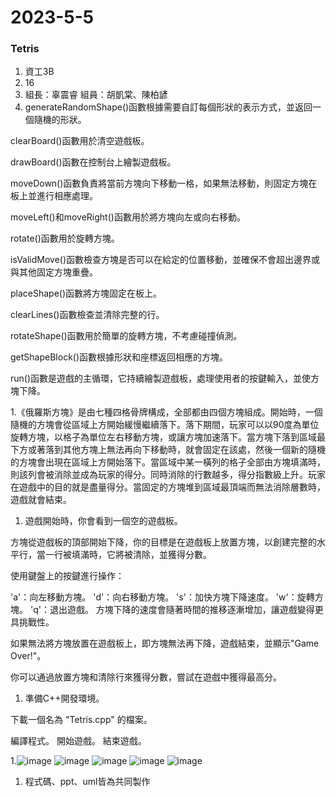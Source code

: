 # 2023-5-5
### Tetris

1. 資工3B 
1. 16 
1. 組長：辜震睿  組員：胡凱棠、陳柏諺
  1. generateRandomShape()函數根據需要自訂每個形狀的表示方式，並返回一個隨機的形狀。

clearBoard()函數用於清空遊戲板。

drawBoard()函數在控制台上繪製遊戲板。

moveDown()函數負責將當前方塊向下移動一格，如果無法移動，則固定方塊在板上並進行相應處理。

moveLeft()和moveRight()函數用於將方塊向左或向右移動。

rotate()函數用於旋轉方塊。

isValidMove()函數檢查方塊是否可以在給定的位置移動，並確保不會超出邊界或與其他固定方塊重疊。

placeShape()函數將方塊固定在板上。

clearLines()函數檢查並清除完整的行。

rotateShape()函數用於簡單的旋轉方塊，不考慮碰撞偵測。

getShapeBlock()函數根據形狀和座標返回相應的方塊。

run()函數是遊戲的主循環，它持續繪製遊戲板，處理使用者的按鍵輸入，並使方塊下降。

  1.《俄羅斯方塊》是由七種四格骨牌構成，全部都由四個方塊組成。開始時，一個隨機的方塊會從區域上方開始緩慢繼續落下。落下期間，玩家可以以90度為單位旋轉方塊，以格子為單位左右移動方塊，或讓方塊加速落下。當方塊下落到區域最下方或著落到其他方塊上無法再向下移動時，就會固定在該處，然後一個新的隨機的方塊會出現在區域上方開始落下。當區域中某一橫列的格子全部由方塊填滿時，則該列會被消除並成為玩家的得分。同時消除的行數越多，得分指數級上升。玩家在遊戲中的目的就是盡量得分。當固定的方塊堆到區域最頂端而無法消除層數時，遊戲就會結束。

  1. 遊戲開始時，你會看到一個空的遊戲板。

方塊從遊戲板的頂部開始下降，你的目標是在遊戲板上放置方塊，以創建完整的水平行，當一行被填滿時，它將被清除，並獲得分數。

使用鍵盤上的按鍵進行操作：

'a'：向左移動方塊。
'd'：向右移動方塊。
's'：加快方塊下降速度。
'w'：旋轉方塊。
'q'：退出遊戲。
方塊下降的速度會隨著時間的推移逐漸增加，讓遊戲變得更具挑戰性。

如果無法將方塊放置在遊戲板上，即方塊無法再下降，遊戲結束，並顯示"Game Over!"。

你可以通過放置方塊和清除行來獲得分數，嘗試在遊戲中獲得最高分。

  1. 準備C++開發環境。

下載一個名為 "Tetris.cpp" 的檔案。

編譯程式。
開始遊戲。
結束遊戲。

  1.![image](https://github.com/alan9487/2021-3-2/assets/79899890/bcd4f85d-2f1d-4bd7-93ce-6921841bdfdd)
![image](https://github.com/alan9487/2021-3-2/assets/79899890/a2a3526a-6827-419c-b316-5a5937080ac3)
![image](https://github.com/alan9487/2021-3-2/assets/79899890/32125ad7-1401-4ad4-baf9-d6432a3f2eaf)
![image](https://github.com/alan9487/2021-3-2/assets/79899890/27890799-97e4-44b6-8312-208e7d25a4b3)
![image](https://github.com/alan9487/2021-3-2/assets/79899890/d100d715-7011-48eb-a0b1-a0e10ef8b0b1)

1. 程式碼、ppt、uml皆為共同製作
